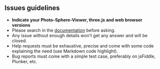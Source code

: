 ## Issues guidelines

- **Indicate your Photo-Sphere-Viewer, three.js and web browser versions**
- Please search in the [documentation](http://photo-sphere-viewer.js.org) before asking.
- Any issue without enough details won't get any answer and will be closed.
- Help requests must be exhaustive, precise and come with some code explaining the need (use Markdown code highlight).
- Bug reports must come with a simple test case, preferably on jsFiddle, Plunker, etc.
